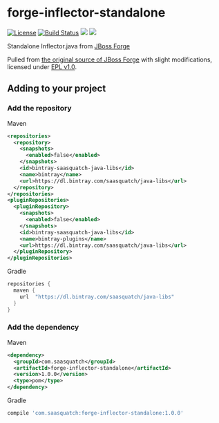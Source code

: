 # forge-inflector-standalone

[![License](https://img.shields.io/badge/License-EPL%201.0-red.svg)](https://opensource.org/licenses/EPL-1.0)
[![Build Status](https://travis-ci.org/saasquatch/forge-inflector-standalone.svg?branch=master)](https://travis-ci.org/saasquatch/forge-inflector-standalone)
[![](https://jitci.com/gh/saasquatch/forge-inflector-standalone/svg)](https://jitci.com/gh/saasquatch/forge-inflector-standalone)
[![](https://jitpack.io/v/saasquatch/forge-inflector-standalone.svg)](https://jitpack.io/#saasquatch/forge-inflector-standalone)

Standalone Inflector.java from [JBoss Forge](https://github.com/forge)

Pulled from [the original source of JBoss Forge](https://github.com/forge/core/blob/223ea7fd6b53951787f778e48b3507b1da6e87e9/text/src/main/java/org/jboss/forge/addon/text/Inflector.java) with slight modifications, licensed under [EPL v1.0](https://www.eclipse.org/legal/epl-v10.html).

## Adding to your project

### Add the repository

Maven

```xml
<repositories>
  <repository>
    <snapshots>
      <enabled>false</enabled>
    </snapshots>
    <id>bintray-saasquatch-java-libs</id>
    <name>bintray</name>
    <url>https://dl.bintray.com/saasquatch/java-libs</url>
  </repository>
</repositories>
<pluginRepositories>
  <pluginRepository>
    <snapshots>
      <enabled>false</enabled>
    </snapshots>
    <id>bintray-saasquatch-java-libs</id>
    <name>bintray-plugins</name>
    <url>https://dl.bintray.com/saasquatch/java-libs</url>
  </pluginRepository>
</pluginRepositories>
```

Gradle

```gradle
repositories {
  maven {
    url  "https://dl.bintray.com/saasquatch/java-libs"
  }
}
```

### Add the dependency

Maven

```xml
<dependency>
  <groupId>com.saasquatch</groupId>
  <artifactId>forge-inflector-standalone</artifactId>
  <version>1.0.0</version>
  <type>pom</type>
</dependency>
```

Gradle

```gradle
compile 'com.saasquatch:forge-inflector-standalone:1.0.0'
```

